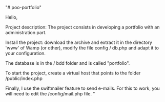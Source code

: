 "# poo-portfolio" 

Hello,

Project description: The project consists in developing a portfolio with an administration part.

Install the project: download the archive and extract it in the directory 'www' of Wamp (or other), modify the file config / db.php and adapt it to your configuration.

The database is in the / bdd folder and is called "portfolio".

To start the project, create a virtual host that points to the folder /public/index.php

Finally, I use the swiftmailer feature to send e-mails. For this to work, you will need to edit the /config/mail.php file. "
